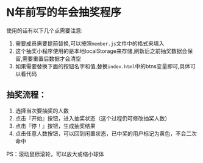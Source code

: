 # N年前写的年会抽奖程序

使用的话有以下几个点需要注意:

1. 需要成员需要提前替换,可以按照`member.js`文件中的格式来填入
2. 这个抽奖小程序使用的是本地localStorage来存储,刷新后之前抽奖数据会保留,需要重置后数据才会清空
3. 如果需要替换下面的按钮名字和值,替换`index.html`中的btns变量即可,具体可以看代码


## 抽奖流程：

1. 选择当次要抽奖的人数
2. 点击『开始』按钮，进入抽奖状态（这个过程仍可修改抽奖人数）
3. 点击『停！』按钮，生成抽奖结果
4. 点击任意人数按钮，可以回到闲置状态，已中奖的用户标记为黄色，不会二次命中

PS：滚动鼠标滚轮，可以放大或缩小球体